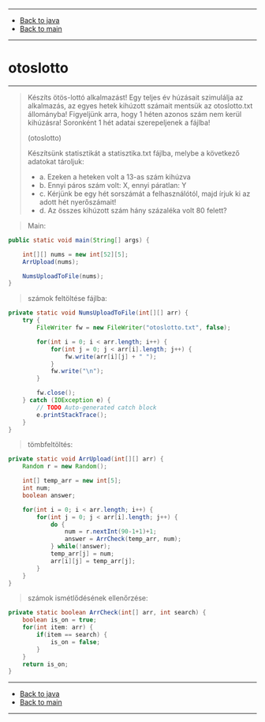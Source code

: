 
---

- [Back to java](../../java.md)
- [Back to main](../../../../README.md)

---

# otoslotto

---

> Készíts ötös-lottó alkalmazást! 
> Egy teljes év húzásait szimulálja az alkalmazás, 
> az egyes hetek kihúzott számait mentsük az otoslotto.txt állományba! 
> Figyeljünk arra, hogy 1 héten azonos szám nem kerül kihúzásra! 
> Soronként 1 hét adatai szerepeljenek a fájlba! 
>
> (otoslotto)
>
> Készítsünk statisztikát a statisztika.txt fájlba, 
> melybe a következő adatokat tároljuk:
>
> - a. Ezeken a heteken volt a 13-as szám kihúzva
> - b. Ennyi páros szám volt: X, ennyi páratlan: Y
> - c. Kérjünk be egy hét sorszámát a felhasználótól, majd írjuk ki az adott hét nyerőszámait!
> - d. Az összes kihúzott szám hány százaléka volt 80 felett?

> Main:

```java
public static void main(String[] args) {

	int[][] nums = new int[52][5];
	ArrUpload(nums);

	NumsUploadToFile(nums);
}
```

> számok feltöltése fájlba:

```java
private static void NumsUploadToFile(int[][] arr) {
	try {
		FileWriter fw = new FileWriter("otoslotto.txt", false);

		for(int i = 0; i < arr.length; i++) {
			for(int j = 0; j < arr[i].length; j++) {
				fw.write(arr[i][j] + " ");
			}
			fw.write("\n");
		}

		fw.close();
	} catch (IOException e) {
		// TODO Auto-generated catch block
		e.printStackTrace();
	}
}
```

> tömbfeltöltés:

```java
private static void ArrUpload(int[][] arr) {
	Random r = new Random();

	int[] temp_arr = new int[5];
	int num;
	boolean answer;

	for(int i = 0; i < arr.length; i++) {
		for(int j = 0; j < arr[i].length; j++) {
			do {
				num = r.nextInt(90-1+1)+1;
				answer = ArrCheck(temp_arr, num);
			} while(!answer);
			temp_arr[j] = num;
			arr[i][j] = temp_arr[j];
		}
	}
}
```

> számok ismétlődésének ellenőrzése:

```java
private static boolean ArrCheck(int[] arr, int search) {
	boolean is_on = true;
	for(int item: arr) {
		if(item == search) {
			is_on = false;
		}
	}
	return is_on;
}
```

---

- [Back to java](../../java.md)
- [Back to main](../../../../README.md)

---